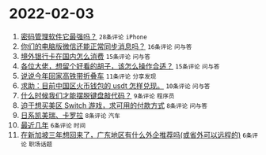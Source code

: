 # 2022-02-03

1. [密码管理软件它最强吗？](https://www.v2ex.com/t/831755) `28条评论` `iPhone`
1. [你们的电脑版微信还能正常同步消息吗？](https://www.v2ex.com/t/831742) `16条评论` `问与答`
1. [境外银行卡在国内怎么消费](https://www.v2ex.com/t/831758) `15条评论` `问与答`
1. [各位大佬，想留个好看的胡子，该怎么操作合适？](https://www.v2ex.com/t/831737) `15条评论` `问与答`
1. [说说今年回家高铁带折叠车](https://www.v2ex.com/t/831735) `11条评论` `分享发现`
1. [求助：目前中国区火币钱包的 usdt 怎样兑现。](https://www.v2ex.com/t/831747) `10条评论` `问与答`
1. [什么时候我们才能摆脱键盘敲代码？](https://www.v2ex.com/t/831764) `9条评论` `程序员`
1. [迫于想买美区 Switch 游戏，求可用的付款方式](https://www.v2ex.com/t/831749) `8条评论` `问与答`
1. [日系凯美瑞、卡罗拉](https://www.v2ex.com/t/831738) `8条评论` `汽车`
1. [最近几年](https://www.v2ex.com/t/831756) `6条评论` `时间`
1. [在新加坡三年想回来了，广东地区有什么外企推荐吗(或省外可以远程的)](https://www.v2ex.com/t/831752) `6条评论` `职场话题`
